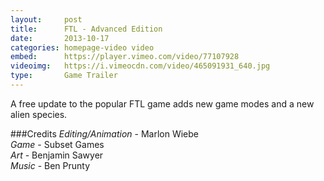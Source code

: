 ```yaml
---
layout:     post
title:      FTL - Advanced Edition
date:       2013-10-17
categories: homepage-video video
embed:      https://player.vimeo.com/video/77107928
videoimg:   https://i.vimeocdn.com/video/465091931_640.jpg
type:       Game Trailer
---
```


A free update to the popular FTL game adds new game modes and a new alien species.

###Credits
_Editing/Animation_ - Marlon Wiebe  
_Game_ - Subset Games  
_Art_ - Benjamin Sawyer    
_Music_ - Ben Prunty  
